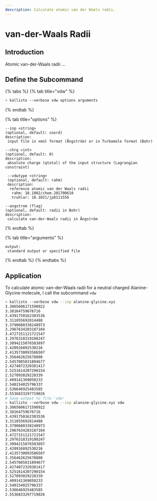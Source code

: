 ```yaml
---
description: Calculate atomic van der Waals radii.
---
```


# van-der-Waals Radii

## Introduction

Atomic van-der-Waals radii ...

## Define the Subcommand

{% tabs %}
{% tab title="vdw" %}
```bash
> kallisto --verbose vdw options arguments 
```
{% endtab %}

{% tab title="options" %}
```markup
--inp <string> 
(optional, default: coord)
description: 
 input file in xmol format (Ångström) or in Turbomole format (Bohr)

--chrg <int>
(optional, default: 0)
description:
 absolute charge (qtotal) of the input structure (Lagrangian constraint)
 
 --vdwtype <string>
 (optional, default: rahm)
 description:
  reference atomic van der Waals radii
   rahm: 10.1002/chem.201700610
   truhlar: 10.1021/jp8111556
   
--angstrom (flag)
(optional, default: radii in Bohr)
description:
 calculate van-der-Waals radii in Ångström
```
{% endtab %}

{% tab title="arguments" %}
```text
output: 
 standard output or specified file
```
{% endtab %}
{% endtabs %}

## Application

To calculate atomic van-der-Waals radii for a neutral charged Alanine-Glycine molecule, I call the subcommand `vdw`

```bash
> kallisto --verbose vdw --inp alanine-glycine.xyz
3.3065606171598922
3.38164759676716
3.4391750162303536
3.311855692814488
3.3790680338248973
3.2967634203187104
3.4727151121721547
3.2976318319108247
3.3094215076503897
2.420916892530216
2.4135730093586507
3.356462625678808
2.5457085831894677
2.4274072320381417
2.5251614207290154
2.527093029228339
2.409141369050233
2.540154025796337
2.536646925483585
2.5536833297719026
# Save output to file 'vdw'
> kallisto --verbose vdw --inp alanine-glycine.xyz vdw
3.3065606171598922
3.38164759676716
3.4391750162303536
3.311855692814488
3.3790680338248973
3.2967634203187104
3.4727151121721547
3.2976318319108247
3.3094215076503897
2.420916892530216
2.4135730093586507
3.356462625678808
2.5457085831894677
2.4274072320381417
2.5251614207290154
2.527093029228339
2.409141369050233
2.540154025796337
2.536646925483585
2.5536833297719026
```



